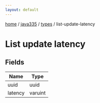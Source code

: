 ```yaml
---
layout: default
---
```


[home](/)  /  [java335](/protocol/java335)  /  [types](/protocol/java335/types)  /  list-update-latency

# List update latency

## Fields

Name | Type
---|---
uuid | uuid
latency | varuint
